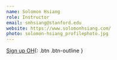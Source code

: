 ```yaml
---
name: Solomon Hsiang
role: Instructor
email: smhsiang@stanford.edu
website: https://www.solomonhsiang.com/
photo: solomon-hsiang_profilephoto.jpg
---
```


[Sign up OH](http://www.globalpolicy.science/courses){: .btn .btn-outline }
